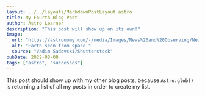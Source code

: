 ```yaml
---
layout: ../../layouts/MarkdownPostLayout.astro
title: My Fourth Blog Post
author: Astro Learner
description: "This post will show up on its own!"
image:
  url: "https://astronomy.com/-/media/Images/News%20and%20Observing/News/2020/11/Earthsplitinhalf.jpg?mw=1000&mh=800"
  alt: "Earth seen from space."
  source: "Vadim Sadovski/Shutterstock"
pubDate: 2022-08-08
tags: ["astro", "successes"]
---
```


<!-- url: "https://astro.build/assets/hero_NkT0b.avif" -->

This post should show up with my other blog posts, because `Astro.glob()` is returning a list of all my posts in order to create my list.
